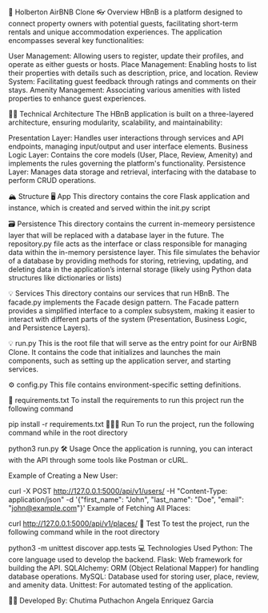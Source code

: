 🏨 Holberton AirBNB Clone
👓 Overview
HBnB is a platform designed to connect property owners with potential guests, facilitating short-term rentals and unique accommodation experiences. The application encompasses several key functionalities:

User Management: Allowing users to register, update their profiles, and operate as either guests or hosts. Place Management: Enabling hosts to list their properties with details such as description, price, and location. Review System: Facilitating guest feedback through ratings and comments on their stays. Amenity Management: Associating various amenities with listed properties to enhance guest experiences.

👩‍🏫 Technical Architecture
The HBnB application is built on a three-layered architecture, ensuring modularity, scalability, and maintainability:

Presentation Layer: Handles user interactions through services and API endpoints, managing input/output and user interface elements. Business Logic Layer: Contains the core models (User, Place, Review, Amenity) and implements the rules governing the platform's functionality. Persistence Layer: Manages data storage and retrieval, interfacing with the database to perform CRUD operations.

🏔 Structure
🖥 App
This directory contains the core Flask application and instance, which is created and served within the init.py script

🗃 Persistence
This directory contains the current in-memeory persistence layer that will be replaced with a database layer in the future. The repository.py file acts as the interface or class responsible for managing data within the in-memory persistence layer. This file simulates the behavior of a database by providing methods for storing, retrieving, updating, and deleting data in the application’s internal storage (likely using Python data structures like dictionaries or lists)

💡 Services
This directory contains our services that run HBnB. The facade.py implements the Facade design pattern. The Facade pattern provides a simplified interface to a complex subsystem, making it easier to interact with different parts of the system (Presentation, Business Logic, and Persistence Layers).

💡 run.py
This is the root file that will serve as the entry point for our AirBNB Clone. It contains the code that initializes and launches the main components, such as setting up the application server, and starting services.

⚙️ config.py
This file contains environment-specific setting definitions.

🔑 requirements.txt
To install the requirements to run this project run the following command

pip install -r requirements.txt
👷🏼‍♀️ Run
To run the project, run the following command while in the root directory

python3 run.py
🛠 Usage
Once the application is running, you can interact with the API through some tools like Postman or cURL.

Example of Creating a New User:

curl -X POST http://127.0.0.1:5000/api/v1/users/ -H "Content-Type: application/json" -d '{"first_name": "John", "last_name": "Doe", "email": "john@example.com"}'
Example of Fetching All Places:

curl http://127.0.0.1:5000/api/v1/places/
🌊 Test
To test the project, run the following command while in the root directory

python3 -m unittest discover app.tests
💻 Technologies Used
Python: The core language used to develop the backend. Flask: Web framework for building the API. SQLAlchemy: ORM (Object Relational Mapper) for handling database operations. MySQL: Database used for storing user, place, review, and amenity data. Unittest: For automated testing of the application.

🧑‍💻 Developed By:
Chutima Puthachon
Angela Enriquez Garcia
